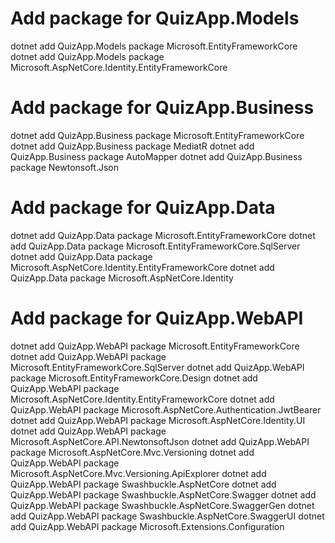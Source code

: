 # Add package for QuizApp.Models
dotnet add QuizApp.Models package Microsoft.EntityFrameworkCore
dotnet add QuizApp.Models package Microsoft.AspNetCore.Identity.EntityFrameworkCore

# Add package for QuizApp.Business
dotnet add QuizApp.Business package Microsoft.EntityFrameworkCore
dotnet add QuizApp.Business package MediatR
dotnet add QuizApp.Business package AutoMapper
dotnet add QuizApp.Business package Newtonsoft.Json

# Add package for QuizApp.Data
dotnet add QuizApp.Data package Microsoft.EntityFrameworkCore
dotnet add QuizApp.Data package Microsoft.EntityFrameworkCore.SqlServer
dotnet add QuizApp.Data package Microsoft.AspNetCore.Identity.EntityFrameworkCore
dotnet add QuizApp.Data package Microsoft.AspNetCore.Identity

# Add package for QuizApp.WebAPI
dotnet add QuizApp.WebAPI package Microsoft.EntityFrameworkCore
dotnet add QuizApp.WebAPI package Microsoft.EntityFrameworkCore.SqlServer
dotnet add QuizApp.WebAPI package Microsoft.EntityFrameworkCore.Design
dotnet add QuizApp.WebAPI package Microsoft.AspNetCore.Identity.EntityFrameworkCore
dotnet add QuizApp.WebAPI package Microsoft.AspNetCore.Authentication.JwtBearer
dotnet add QuizApp.WebAPI package Microsoft.AspNetCore.Identity.UI
dotnet add QuizApp.WebAPI package Microsoft.AspNetCore.API.NewtonsoftJson
dotnet add QuizApp.WebAPI package Microsoft.AspNetCore.Mvc.Versioning
dotnet add QuizApp.WebAPI package Microsoft.AspNetCore.Mvc.Versioning.ApiExplorer
dotnet add QuizApp.WebAPI package Swashbuckle.AspNetCore
dotnet add QuizApp.WebAPI package Swashbuckle.AspNetCore.Swagger
dotnet add QuizApp.WebAPI package Swashbuckle.AspNetCore.SwaggerGen
dotnet add QuizApp.WebAPI package Swashbuckle.AspNetCore.SwaggerUI
dotnet add QuizApp.WebAPI package Microsoft.Extensions.Configuration
